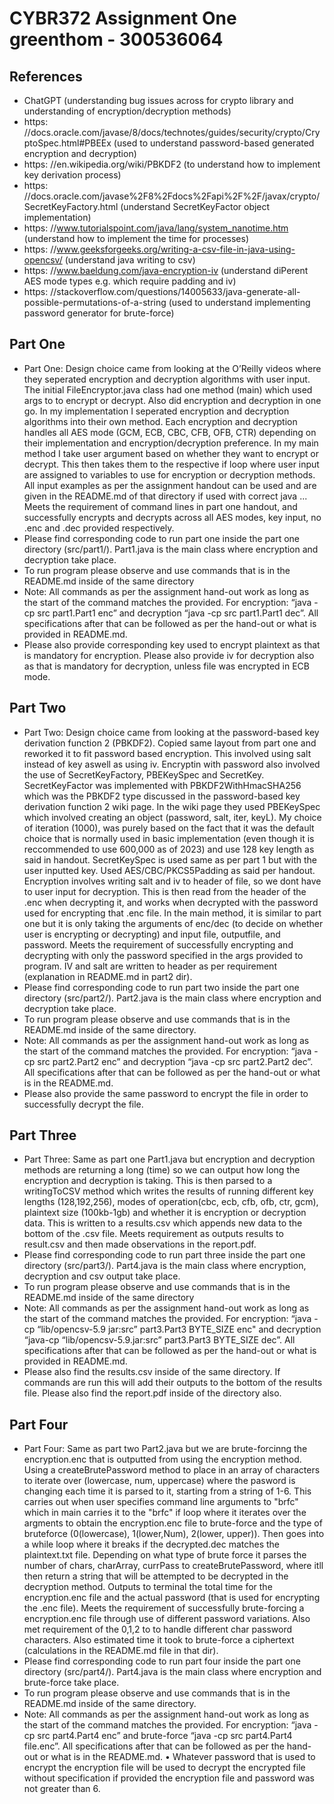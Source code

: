 # CYBR372 Assignment One greenthom - 300536064

## References

- ChatGPT
(understanding bug issues across for crypto library and understanding of encryption/decryption methods)
- https: //docs.oracle.com/javase/8/docs/technotes/guides/security/crypto/CryptoSpec.html#PBEEx
(used to understand password-based generated encryption and decryption)
- https: //en.wikipedia.org/wiki/PBKDF2
(to understand how to implement key derivation process)
- https: //docs.oracle.com/javase%2F8%2Fdocs%2Fapi%2F%2F/javax/crypto/SecretKeyFactory.html
(understand SecretKeyFactor object implementation)
- https: //www.tutorialspoint.com/java/lang/system_nanotime.htm
(understand how to implement the time for processes)
- https: //www.geeksforgeeks.org/writing-a-csv-file-in-java-using-opencsv/
(understand java writing to csv)
- https: //www.baeldung.com/java-encryption-iv
(understand diPerent AES mode types e.g. which require padding and iv)
- https: //stackoverflow.com/questions/14005633/java-generate-all-possible-permutations-of-a-string
(used to understand implementing password generator for brute-force)

## Part One

- Part One: Design choice came from looking at the O’Reilly videos where they seperated encryption and decryption algorithms with user input. The initial FileEncryptor.java class had one method (main) which used args to to encrypt or decrypt. Also did encryption and decryption in one go. In my implementation I seperated encryption and decryption algorithms into their own method. Each encryption and decryption handles all AES mode (GCM, ECB, CBC, CFB, OFB, CTR) depending on their implementation and encryption/decryption preference. In my main method I take user argument based on whether they want to encrypt or decrypt. This then takes them to the respective if loop where user input are assigned to variables to use for encryption or decryption methods. All input examples as per the assignment handout can be used and are given in the README.md of that directory if used with correct java ... Meets the requirement of command lines in part one handout, and successfully encrypts and decrypts across all AES modes, key input, no .enc and .dec provided respectively.
- Please find corresponding code to run part one inside the part one directory (src/part1/). Part1.java is the main class where encryption and decryption take place.
- To run program please observe and use commands that is in the README.md inside of the same directory
- Note: All commands as per the assignment hand-out work as long as the start of the command matches the provided. For encryption:  “java -cp src part1.Part1 enc” and decryption “java -cp src part1.Part1 dec”. All specifications after that can be followed as per the hand-out or what is provided in README.md.
- Please also provide corresponding key used to encrypt plaintext as that is mandatory for encryption. Please also provide iv for decryption also as that is mandatory for decryption, unless file was encrypted in ECB mode.

## Part Two

- Part Two: Design choice came from looking at the password-based key derivation function 2 (PBKDF2). Copied same layout from part one and reworked it to fit password based encryption. This involved using salt instead of key aswell as using iv. Encryptin with password also involved the use of SecretKeyFactory, PBEKeySpec and SecretKey. SecretKeyFactor was implemented with PBKDF2WithHmacSHA256 which was the PBKDF2 type discussed in the password-based key derivation function 2 wiki page. In the wiki page they used PBEKeySpec which involved creating an object (password, salt, iter, keyL). My choice of iteration (1000), was purely based on the fact that it was the default choice that is normally used in basic implementation (even though it is reccommended to use 600,000 as of 2023) and use 128 key length as said in handout. SecretKeySpec is used same as per part 1 but with the user inputted key. Used AES/CBC/PKCS5Padding as said per handout. Encryption involves writing salt and iv to header of file, so we dont have to user input for decryption. This is then read from the header of the .enc when decrypting it, and works when decrypted with the password used for encrypting that .enc file. In the main method, it is similar to part one but it is only taking the arguments of enc/dec (to decide on whether user is encrypting or decrypting) and input file, outputfile, and password. Meets the requirement of successfully encrypting and decrypting with only the password specified in the args provided to program. IV and salt are written to header as per requirement (explanation in README.md in part2 dir).
- Please find corresponding code to run part two inside the part one directory (src/part2/). Part2.java is the main class where encryption and decryption take place.
- To run program please observe and use commands that is in the README.md inside of the same directory.
- Note: All commands as per the assignment hand-out work as long as the start of the command matches the provided. For encryption: “java -cp src part2.Part2 enc” and decryption “java -cp src part2.Part2 dec”. All specifications after that can be followed as per the hand-out or what is in the README.md.
- Please also provide the same password to encrypt the file in order to successfully decrypt the file.

## Part Three

- Part Three: Same as part one Part1.java but encryption and decryption methods are returning a long (time) so we can output how long the encryption and decryption is taking. This is then parsed to a writingToCSV method which writes the results of running different key lengths (128,192,256), modes of operation(cbc, ecb, cfb, ofb, ctr, gcm), plaintext size (100kb-1gb) and whether it is encryption or decryption data. This is written to a results.csv which appends new data to the bottom of the .csv file. Meets requirement as outputs results to result.csv and then made observations in the report.pdf.
- Please find corresponding code to run part three inside the part one directory (src/part3/). Part4.java is the main class where encryption, decryption and csv output take place.
- To run  program please observe and use commands that is in the README.md inside of the same directory
- Note: All commands as per the assignment hand-out work as long as the start of the command matches the provided. For encryption:  “java -cp “lib/opencsv-5.9 jar:src” part3.Part3 BYTE_SIZE enc" and decryption “java-cp “lib/opencsv-5.9.jar:src” part3.Part3 BYTE_SIZE dec”. All specifications after that can be followed as per the hand-out or what is provided in README.md.
- Please also find the results.csv inside of the same directory. If commands are run this will add their outputs to the bottom of the results file. Please also find the report.pdf inside of the directory also.

## Part Four

- Part Four: Same as part two Part2.java but we are brute-forcinng the encryption.enc that is outputted from using the encryption method. Using a createBrutePassword method to place in an array of characters to iterate over (lowercase, num, uppercase) where the pasword is changing each time it is parsed to it, starting from a string of 1-6. This carries out when user specifies command line arguments to "brfc" which in main carries it to the "brfc" if loop where it iterates over the argments to obtain the encryption.enc file to brute-force and the type of bruteforce (0(lowercase), 1(lower,Num), 2(lower, upper)). Then goes into a while loop where it breaks if the decrypted.dec matches the plaintext.txt file. Depending on what type of brute force it parses the number of chars, charArray, currPass to createBrutePassword, where itll then return a string that will be attempted to be decrypted in the decryption method. Outputs to terminal the total time for the encryption.enc file and the actual password (that is used for encrypting the .enc file). Meets the requirement of successfully brute-forcing a encryption.enc file through use of different password variations. Also met requirement of the 0,1,2 to to handle different char password characters. Also estimated time it took to brute-force a ciphertext (calculations in the README.md file in that dir).
- Please find corresponding code to run part four inside the part one directory (src/part4/). Part4.java is the main class where encryption and brute-force take place.
- To run program please observe and use commands that is in the README.md inside of the same directory.
- Note: All commands as per the assignment hand-out work as long as the start of the command matches the provided. For encryption: “java -cp src part4.Part4 enc” and brute-force “java -cp src part4.Part4 file.enc”. All specifications after that can be followed as per the hand-out or what is in the README.md.
• Whatever password that is used to encrypt the encryption file will be used to decrypt the encrypted file without specification if provided the encryption file and password was not greater than 6.
